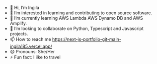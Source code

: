- 👋 Hi, I’m Ingila
- 👀 I’m interested in learning and contributing to open source software.
- 🌱 I’m currently learning AWS Lambda AWS Dynamo DB and AWS Amplify.
- 💞️ I’m looking to collaborate on Python, Typescript and Javascript projects.
- 📫 How to reach me https://next-js-portfolio-git-main-ingila185.vercel.app/
- 😄 Pronouns: She/Her
- ⚡ Fun fact: I ilke to travel

<!---
Ingila185/Ingila185 is a ✨ special ✨ repository because its `README.md` (this file) appears on your GitHub profile.
You can click the Preview link to take a look at your changes.
--->
